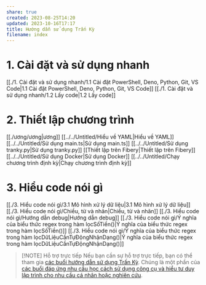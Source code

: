 ```yaml
---
share: true
created: 2023-08-25T14:20
updated: 2023-10-16T17:17
title: Hướng dẫn sử dụng Trấn Kỳ
filename: index
---
```

# 1. Cài đặt và sử dụng nhanh
[[./1. Cài đặt và sử dụng nhanh/1.1 Cài đặt PowerShell, Deno, Python, Git, VS Code|1.1 Cài đặt PowerShell, Deno, Python, Git, VS Code]]
[[./1. Cài đặt và sử dụng nhanh/1.2 Lấy code|1.2 Lấy code]]

# 2. Thiết lập chương trình
[[./ương/ương|ương]]
[[../../Untitled/Hiểu về YAML|Hiểu về YAML]]
[[../../Untitled/Sử dụng main.ts|Sử dụng main.ts]]
[[../../Untitled/Sử dụng tranky.py|Sử dụng tranky.py]]
[[Thiết lập trên Fibery|Thiết lập trên Fibery]]
[[../../Untitled/Sử dụng Docker|Sử dụng Docker]]
[[../../Untitled/Chạy chương trình định kỳ|Chạy chương trình định kỳ]]
# 3. Hiểu code nói gì
[[./3. Hiểu code nói gì/3.1 Mô hình xử lý dữ liệu|3.1 Mô hình xử lý dữ liệu]]
[[./3. Hiểu code nói gì/Chiều, từ và nhãn|Chiều, từ và nhãn]]
[[./3. Hiểu code nói gì/Hướng dẫn debug|Hướng dẫn debug]]
[[./3. Hiểu code nói gì/Ý nghĩa của biểu thức regex trong hàm lọcSốTiền()|Ý nghĩa của biểu thức regex trong hàm lọcSốTiền()]]
[[./3. Hiểu code nói gì/Ý nghĩa của biểu thức regex trong hàm lọcDữLiệuCầnTựĐộngNhậnDạng()|Ý nghĩa của biểu thức regex trong hàm lọcDữLiệuCầnTựĐộngNhậnDạng()]]

> [!NOTE] Hỗ trợ trực tiếp
> Nếu bạn cần sự hỗ trợ trực tiếp, bạn có thể tham gia [các buổi hướng dẫn sử dụng Trấn Kỳ](https://obsidian.quảcầu.cc/%F0%9F%93%90%20d%E1%BB%B1%20%C3%A1n/3%20th%C3%A0nh%20ph%E1%BA%A9m/c%C3%A1c%20bu%E1%BB%95i%20%C4%91%C3%A1p%20%E1%BB%A9ng%20nhu%20c%E1%BA%A7u%20h%E1%BB%8Dc%20c%C3%A1ch%20s%E1%BB%AD%20d%E1%BB%A5ng%20c%C3%B4ng%20c%E1%BB%A5%20v%C3%A0%20t%C6%B0%20duy%20l%E1%BA%ADp%20tr%C3%ACnh%20cho%20nhu%20c%E1%BA%A7u%20c%C3%A1%20nh%C3%A2n%20ho%E1%BA%B7c%20nghi%C3%AAn%20c%E1%BB%A9u/c%C3%A1c%20bu%E1%BB%95i%20h%C6%B0%E1%BB%9Bng%20d%E1%BA%ABn%20s%E1%BB%AD%20d%E1%BB%A5ng%20tr%E1%BA%A5n%20k%E1%BB%B3/?utm_source=CW+X%E1%BB%AD+l%C3%BD+d%E1%BB%AF+li%E1%BB%87u+v%C3%A0+l%E1%BA%ADp+tr%C3%ACnh+%C2%BB+H%C6%B0%E1%BB%9Bng+d%E1%BA%ABn+s%E1%BB%AD+d%E1%BB%A5ng+Tr%E1%BA%A5n+K%E1%BB%B3&utm_medium=Gi%E1%BB%9Bi+thi%E1%BB%87u&utm_campaign=Tr%E1%BA%A5n+K%E1%BB%B3). Chúng là một phần của [các buổi đáp ứng nhu cầu học cách sử dụng công cụ và hiểu tư duy lập trình cho nhu cầu cá nhân hoặc nghiên cứu](https://obsidian.quảcầu.cc/%F0%9F%93%90%20d%E1%BB%B1%20%C3%A1n/3%20th%C3%A0nh%20ph%E1%BA%A9m/c%C3%A1c%20bu%E1%BB%95i%20%C4%91%C3%A1p%20%E1%BB%A9ng%20nhu%20c%E1%BA%A7u%20h%E1%BB%8Dc%20c%C3%A1ch%20s%E1%BB%AD%20d%E1%BB%A5ng%20c%C3%B4ng%20c%E1%BB%A5%20v%C3%A0%20t%C6%B0%20duy%20l%E1%BA%ADp%20tr%C3%ACnh%20cho%20nhu%20c%E1%BA%A7u%20c%C3%A1%20nh%C3%A2n%20ho%E1%BA%B7c%20nghi%C3%AAn%20c%E1%BB%A9u/?utm_source=CW+X%E1%BB%AD+l%C3%BD+d%E1%BB%AF+li%E1%BB%87u+v%C3%A0+l%E1%BA%ADp+tr%C3%ACnh+%C2%BB+H%C6%B0%E1%BB%9Bng+d%E1%BA%ABn+s%E1%BB%AD+d%E1%BB%A5ng+Tr%E1%BA%A5n+K%E1%BB%B3&utm_medium=Gi%E1%BB%9Bi+thi%E1%BB%87u&utm_campaign=Tr%E1%BA%A5n+K%E1%BB%B3).
